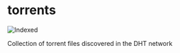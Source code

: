 torrents 
========
![Indexed](https://img.shields.io/badge/indexed-93344-blue)

Collection of torrent files discovered in the DHT network
